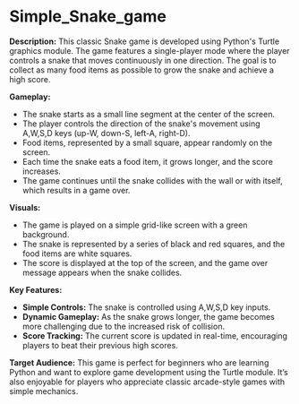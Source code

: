 # Simple_Snake_game


**Description:**
This classic Snake game is developed using Python's Turtle graphics module. The game features a single-player mode where the player controls a snake that moves continuously in one direction. The goal is to collect as many food items as possible to grow the snake and achieve a high score. 

**Gameplay:**
- The snake starts as a small line segment at the center of the screen.
- The player controls the direction of the snake's movement using A,W,S,D keys (up-W, down-S, left-A, right-D).
- Food items, represented by a small square, appear randomly on the screen.
- Each time the snake eats a food item, it grows longer, and the score increases.
- The game continues until the snake collides with the wall or with itself, which results in a game over.

**Visuals:**
- The game is played on a simple grid-like screen with a green background.
- The snake is represented by a series of black and red squares, and the food items are white squares.
- The score is displayed at the top of the screen, and the game over message appears when the snake collides.

**Key Features:**
- **Simple Controls:** The snake is controlled using A,W,S,D key inputs.
- **Dynamic Gameplay:** As the snake grows longer, the game becomes more challenging due to the increased risk of collision.
- **Score Tracking:** The current score is updated in real-time, encouraging players to beat their previous high scores.

**Target Audience:** 
This game is perfect for beginners who are learning Python and want to explore game development using the Turtle module. It’s also enjoyable for players who appreciate classic arcade-style games with simple mechanics.
